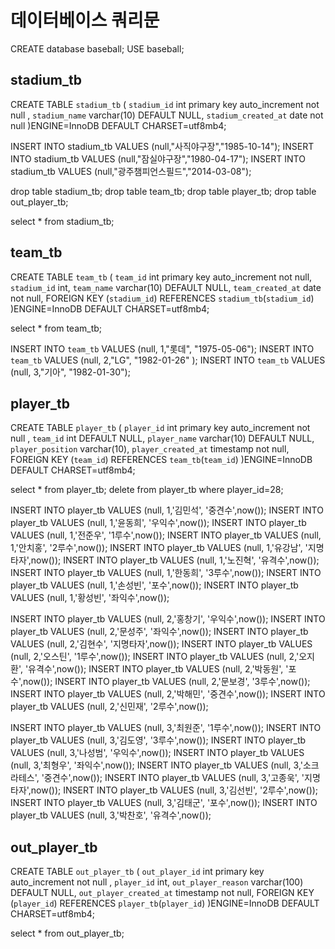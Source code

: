 # 데이터베이스 쿼리문

CREATE database baseball;
USE baseball;

## stadium_tb

CREATE TABLE `stadium_tb` (
`stadium_id` int primary key auto_increment not null ,
`stadium_name` varchar(10) DEFAULT NULL,
`stadium_created_at` date not null
)ENGINE=InnoDB DEFAULT CHARSET=utf8mb4;

INSERT INTO stadium_tb VALUES (null,"사직야구장","1985-10-14");
INSERT INTO stadium_tb VALUES (null,"잠실야구장","1980-04-17");
INSERT INTO stadium_tb VALUES (null,"광주챔피언스필드","2014-03-08");

drop table stadium_tb;
drop table team_tb;
drop table player_tb;
drop table out_player_tb;

select * from stadium_tb;

## team_tb

CREATE TABLE `team_tb` (
`team_id` int primary key auto_increment not null,
`stadium_id` int,
`team_name`  varchar(10) DEFAULT NULL,
`team_created_at` date not null,
FOREIGN KEY (`stadium_id`)
REFERENCES `stadium_tb`(`stadium_id`)
)ENGINE=InnoDB DEFAULT CHARSET=utf8mb4;

select * from team_tb;

INSERT INTO `team_tb` VALUES (null, 1,"롯데", "1975-05-06");
INSERT INTO `team_tb` VALUES (null, 2,"LG", "1982-01-26" );
INSERT INTO `team_tb` VALUES (null, 3,"기아", "1982-01-30");


## player_tb


CREATE TABLE `player_tb` (
`player_id` int primary key auto_increment not null ,
`team_id` int DEFAULT NULL,
`player_name` varchar(10) DEFAULT NULL,
`player_position` varchar(10),
`player_created_at` timestamp not null,
FOREIGN KEY (`team_id`)
REFERENCES `team_tb`(`team_id`)
)ENGINE=InnoDB DEFAULT CHARSET=utf8mb4;

select * from player_tb;
delete from player_tb where player_id=28;


INSERT INTO player_tb VALUES (null, 1,'김민석', '중견수',now());
INSERT INTO player_tb VALUES (null, 1,'윤동희', '우익수',now());
INSERT INTO player_tb VALUES (null, 1,'전준우', '1루수',now());
INSERT INTO player_tb VALUES (null, 1,'안치홍', '2루수',now());
INSERT INTO player_tb VALUES (null, 1,'유강남', '지명타자',now());
INSERT INTO player_tb VALUES (null, 1,'노진혁', '유격수',now());
INSERT INTO player_tb VALUES (null, 1,'한동희', '3루수',now());
INSERT INTO player_tb VALUES (null, 1,'손성빈', '포수',now());
INSERT INTO player_tb VALUES (null, 1,'황성빈', '좌익수',now());

INSERT INTO player_tb VALUES (null, 2,'홍창기', '우익수',now());
INSERT INTO player_tb VALUES (null, 2,'문성주', '좌익수',now());
INSERT INTO player_tb VALUES (null, 2,'김현수', '지명타자',now());
INSERT INTO player_tb VALUES (null, 2,'오스틴', '1루수',now());
INSERT INTO player_tb VALUES (null, 2,'오지환', '유격수',now());
INSERT INTO player_tb VALUES (null, 2,'박동원', '포수',now());
INSERT INTO player_tb VALUES (null, 2,'문보경', '3루수',now());
INSERT INTO player_tb VALUES (null, 2,'박해민', '중견수',now());
INSERT INTO player_tb VALUES (null, 2,'신민재', '2루수',now());

INSERT INTO player_tb VALUES (null, 3,'최원준', '1루수',now());
INSERT INTO player_tb VALUES (null, 3,'김도영', '3루수',now());
INSERT INTO player_tb VALUES (null, 3,'나성범', '우익수',now());
INSERT INTO player_tb VALUES (null, 3,'최형우', '좌익수',now());
INSERT INTO player_tb VALUES (null, 3,'소크라테스', '중견수',now());
INSERT INTO player_tb VALUES (null, 3,'고종욱', '지명타자',now());
INSERT INTO player_tb VALUES (null, 3,'김선빈', '2루수',now());
INSERT INTO player_tb VALUES (null, 3,'김태군', '포수',now());
INSERT INTO player_tb VALUES (null, 3,'박찬호', '유격수',now());


## out_player_tb

CREATE TABLE `out_player_tb` (
`out_player_id` int primary key auto_increment not null ,
`player_id` int,
`out_player_reason` varchar(100) DEFAULT NULL,
`out_player_created_at` timestamp not null,
FOREIGN KEY (`player_id`)
REFERENCES `player_tb`(`player_id`)
)ENGINE=InnoDB DEFAULT CHARSET=utf8mb4;

select * from out_player_tb;